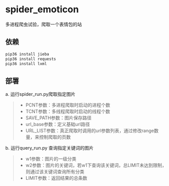 # spider_emoticon  
多进程爬虫试验，爬取一个表情包的站
## 依赖  
```python
pip36 install jieba
pip36 install requests
pip36 install lxml
```
## 部署  
a. 运行spider_run.py爬取指定图片  
> * PCNT参数：多进程爬取时启动的进程个数  
> * TCNT参数：多线程爬取时启动的线程个数  
> * SAVE_PATH参数：图片保存路径  
> * url_base参数：定义基础url路径  
> * URL_LIST参数：真正爬取时调用的url参数列表，通过修改range数量，来控制爬取的页数  

b. 运行query_run.py 查询指定关键词的图片
> * w1参数：图片的一级分类  
> * w2参数：图片的关键词，若w1下查询该关键词，总LIMIT未达到限制，则通过该关键词查询所有分类  
> * LIMIT参数：返回结果的总条数
